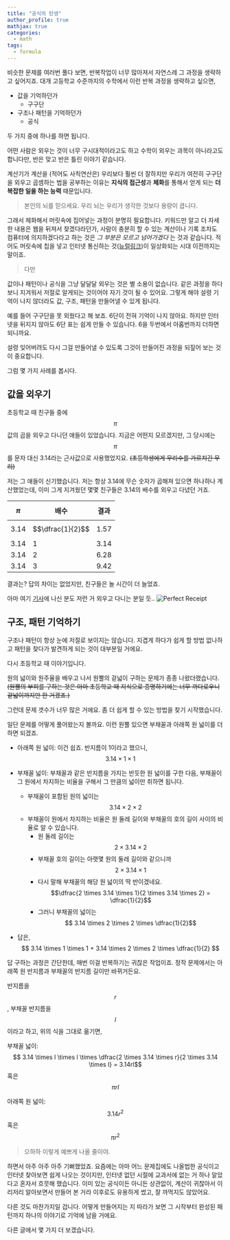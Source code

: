 ```yaml
---
title: "공식의 탄생"
author_profile: true
mathjax: true
categories:
  - math
tags:
  - formula
---
```


비슷한 문제를 여러번 풀다 보면, 반복작업이 너무 많아져서 자연스레 그 과정을 생략하고 싶어지죠. 대개 고등학교 수준까지의 수학에서 이런 반복 과정을 생략하고 싶으면,

- 값을 기억하던가
  - 구구단
- 구조나 패턴을 기억하던가
  - 공식

두 가지 중에 하나를 하면 됩니다.

어떤 사람은 외우는 것이 너무 구시대적이라고도 하고 수학이 외우는 과목이 아니라고도 합니다만, 반은 맞고 반은 틀린 이야기 같습니다.

계산기가 계산을 (적어도 사칙연산은) 우리보다 훨씬 더 잘하지만 우리가 여전히 구구단을 외우고 곱셈하는 법을 공부하는 이유는 **지식의 접근성**과 **체화**를 통해서 얻게 되는 **더 복잡한 일을 하는 능력** 때문입니다.

> 본인의 뇌를 믿으세요. 우리 뇌는 우리가 생각한 것보다 용량이 큽니다.

그래서 체화해서 머릿속에 집어넣는 과정이 분명히 필요합니다. 키워드만 알고 더 자세한 내용은 웹을 뒤져서 찾겠다라던가, 사람이 충분히 할 수 있는 계산이나 기록 조차도 컴퓨터에 의지하겠다라고 하는 것은 *그 부분은 모르고 넘어가겠다* 는 것과 같습니다. 적어도 머릿속에 칩을 넣고 인터넷 통신하는 것([뉴럴링크](https://www.neuralink.com/))이 일상화되는 시대 이전까지는 말이죠.

> 다만

값이나 패턴이나 공식을 그냥 달달달 외우는 것은 별 소용이 없습니다. 같은 과정을 하다보니 지겨워서 저절로 알게되는 것이어야 자기 것이 될 수 있어요. 그렇게 해야 설령 기억이 나지 않더라도 값, 구조, 패턴을 만들어낼 수 있게 됩니다.

예를 들어 구구단을 못 외웠다고 해 보죠. 6단이 전혀 기억이 나지 않아요. 하지만 인터넷을 뒤지지 않아도 6단 표는 쉽게 만들 수 있습니다. 6을 두번에서 아홉번까지 더하면 되니까요.

설령 잊어버려도 다시 그걸 만들어낼 수 있도록 그것이 만들어진 과정을 되짚어 보는 것이 중요합니다.

그럼 몇 가지 사례를 봅시다.

값을 외우기
--------

초등학교 때 친구들 중에 $$\pi$$값의 곱을 외우고 다니던 애들이 있었습니다. 지금은 어떤지 모르겠지만, 그 당시에는 $$\pi$$를 문자 대신 3.14라는 근사값으로 사용했었지요. ~~(초등학생에게 무리수를 가르치긴 무리)~~

저는 그 애들이 신기했습니다. 저는 항상 3.14에 무슨 숫자가 곱해져 있으면 하나하나 계산했었는데, 이미 그게 지겨웠던 몇몇 친구들은 3.14의 배수를 외우고 다녔던 거죠.

|$$\pi$$ | 배수 | 결과|
|-----|---|-----|
|3.14 |$$\dfrac{1}{2}$$|1.57|
|3.14 | 1 | 3.14|
|3.14 | 2 | 6.28|
|3.14 | 3 | 9.42|

결과는? 답의 차이는 없었지만, 친구들은 놀 시간이 더 늘었죠.

아마 여기 [기사](http://www.businessinsider.com/this-person-left-a-tip-of-pi-2012-7)에 나신 분도 저런 거 외우고 다니는 분일 듯..
![Perfect Receipt](http://static6.businessinsider.com/image/500db16269bedd6872000000-618-/receipet.jpg)

구조, 패턴 기억하기
--------------

구조나 패턴이 항상 눈에 저절로 보이지는 않습니다. 지겹게 하다가 쉽게 할 방법 없나하고 패턴을 찾다가 발견하게 되는 것이 대부분일 거에요.

다시 초등학교 때 이야기입니다.

원의 넓이와 원주율을 배우고 나서 원뿔의 겉넓이 구하는 문제가 종종 나왔더랬습니다. ~~(원뿔의 부피를 구하는 것은 아마 초등학교 때 지식으로 증명하기에는 너무 까다로우니 겉넓이까지만 한 거겠죠.)~~

그런데 문제 갯수가 너무 많은 거에요. 좀 더 쉽게 할 수 있는 방법을 찾기 시작했습니다.

일단 문제를 어떻게 풀어왔는지 볼까요.
이런 원뿔 있으면 부채꼴과 아래쪽 원 넓이를 더하면 되겠죠.

- 아래쪽 원 넓이: 이건 쉽죠. 반지름이 1이라고 했으니, $$ 3.14 \times 1 \times 1 $$

- 부채꼴 넓이: 부채꼴과 같은 반지름을 가지는 반듯한 원 넓이를 구한 다음, 부채꼴이 그 원에서 차지하는 비율을 구해서 그 만큼의 넓이만 취하면 됩니다.
  - 부채꼴이 포함된 원의 넓이는 $$ 3.14 \times 2 \times 2$$
  - 부채꼴이 원에서 차지하는 비율은 원 둘레 길이와 부채꼴의 호의 길이 사이의 비율로 알 수 있습니다.
    - 원 둘레 길이는 $$ 2 \times 3.14 \times 2 $$
    - 부채꼴 호의 길이는 아랫몇 원의 둘레 길이와 같으니까 $$ 2 \times 3.14 \times 1 $$
    - 다시 말해 부채꼴의 해당 원 넓이의 딱 반이겠네요. $$\dfrac{2 \times 3.14 \times 1}{2 \times 3.14 \times 2} = \dfrac{1}{2}$$
    - 그러니 부채꼴의 넓이는 $$ 3.14 \times 2 \times 2 \times \dfrac{1}{2}$$
- 답은, $$ 3.14 \times 1 \times 1 + 3.14 \times 2 \times 2 \times \dfrac{1}{2} $$

답 구하는 과정은 간단한데, 매번 이걸 반복하기는 귀찮은 작업이죠. 정작 문제에서는 아래쪽 원 반지름과 부채꼴의 반지름 길이만 바뀌거든요.

반지름을 $$r$$, 부채꼴 반지름을 $$l$$이라고 하고, 위의 식을 그대로 옮기면,

부채꼴 넓이: $$ 3.14 \times l \times l \times \dfrac{2 \times 3.14 \times r}{2 \times 3.14 \times l} = 3.14rl$$ 혹은 $$\pi rl$$

아래쪽 원 넓이: $$3.14r^2$$ 혹은 $$\pi r^2$$

> 으하하 이렇게 예쁘게 나올 줄이야.

하면서 아주 아주 아주 기뻐했었죠. 요즘에는 아마 어느 문제집에도 나올법한 공식이고 인터넷 찾아보면 쉽게 나오는 것이지만, 인터넷 없던 시절에 교과서에 없는 거 하나 알았다고 혼자서 흐뭇해 했습니다. 이미 있는 공식이든 아니든 상관없이, 계산이 귀찮아서 이리저리 알아보면서 만들어 본 거라 이후로도 유용하게 썼고, 잘 까먹지도 않았어요.

다른 것도 마찬가지일 겁니다. 어떻게 만들어지는 지 따라가 보면 그 시작부터 완성된 패턴까지 하나의 이야기로 기억에 남을 거에요.

다른 글에서 몇 가지 더 보겠습니다.
